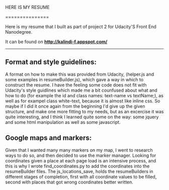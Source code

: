 HERE IS MY RESUME

===============


Here is my resume that I built as part of project 2 for Udacity'S Front End Nanodegree.

It can be found on **http://kalindi-f.appspot.com/**

---


Format and style guidelines:
--------------
A format on how to make this was provided from Udacity, (helper.js and some examples in resumeBuilder.js), which gave a way in which to construct the resume. I have the feeling some code does not fit with Udacity's style guidlines which made me a bit counfused about what and how to do (for example the id and class names: text-name vs textName;), as well as for exampel class white-text, because it is almost like inline css.
So maybe if I did it once again from the beginning I'd give up the given structure, and make one more fitting to my needs, but as an excercise it was quite interesting, and I think I learned quite some on the way: some jquery and some html manipulation as well as some javascript.


Google maps and markers:
--------------
Given that I wanted many many markers on my map, I went to research ways to do so, and then decided to use the marker manager.
Looking for coordinates given a place at each page load is an intensive process, and this is why I wrote find_coordinates.py to add the coordinates into the resumeBuilder files. The js_locations_save, holds the resumeBuilders in different stages of completion, first with all coordinate values to be filled, second with places that got wrong coordinates better written.







